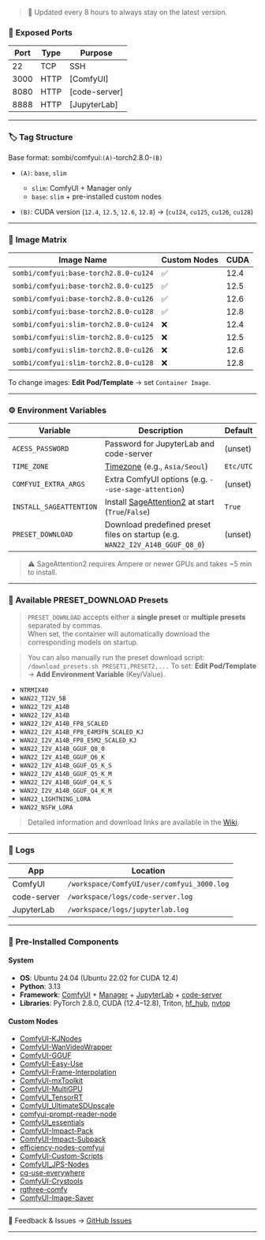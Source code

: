 > 🔄 Updated every 8 hours to always stay on the latest version.

### 🔌 **Exposed Ports**

| Port | Type | Purpose                                              |
| ---- | ---- | ---------------------------------------------------- |
| 22   | TCP  | SSH                                                  |
| 3000 | HTTP | [ComfyUI] |
| 8080 | HTTP | [code-server]  |
| 8888 | HTTP | [JupyterLab]                  |

---

### 🏷️ **Tag Structure**

Base format: sombi/comfyui:`(A)`-torch2.8.0-`(B)`

* `(A)`: `base`, `slim`

  * `slim`: ComfyUI + Manager only
  * `base`: `slim` + pre-installed custom nodes
* `(B)`: CUDA version (`12.4`, `12.5`, `12.6`, `12.8`) → (`cu124`, `cu125`, `cu126`, `cu128`)

---

### 🧱 **Image Matrix**

| Image Name                            | Custom Nodes | CUDA |
| ------------------------------------- | ------------ | ---- |
| `sombi/comfyui:base-torch2.8.0-cu124` | ✅            | 12.4 |
| `sombi/comfyui:base-torch2.8.0-cu125` | ✅            | 12.5 |
| `sombi/comfyui:base-torch2.8.0-cu126` | ✅            | 12.6 |
| `sombi/comfyui:base-torch2.8.0-cu128` | ✅            | 12.8 |
| `sombi/comfyui:slim-torch2.8.0-cu124` | ❌            | 12.4 |
| `sombi/comfyui:slim-torch2.8.0-cu125` | ❌            | 12.5 |
| `sombi/comfyui:slim-torch2.8.0-cu126` | ❌            | 12.6 |
| `sombi/comfyui:slim-torch2.8.0-cu128` | ❌            | 12.8 |

To change images: **Edit Pod/Template** → set `Container Image`.

---

### ⚙️ **Environment Variables**

| Variable                | Description                                                                                   | Default   |
| ----------------------- | --------------------------------------------------------------------------------------------- | --------- |
| `ACESS_PASSWORD`        | Password for JupyterLab and code-server                                                       | (unset)   |
| `TIME_ZONE`             | [Timezone](https://en.wikipedia.org/wiki/List_of_tz_database_time_zones) (e.g., `Asia/Seoul`) | `Etc/UTC` |
| `COMFYUI_EXTRA_ARGS`    | Extra ComfyUI options (e.g. `--use-sage-attention`)                                           | (unset)   |
| `INSTALL_SAGEATTENTION` | Install [SageAttention2](https://github.com/thu-ml/SageAttention) at start (`True`/`False`)   | `True`    |
| `PRESET_DOWNLOAD`       | Download predefined preset files on startup (e.g. `WAN22_I2V_A14B_GGUF_Q8_0`)                                                  | (unset)   |

> ⚠️ SageAttention2 requires Ampere or newer GPUs and takes \~5 min to install.

---

### 🔧 Available PRESET_DOWNLOAD Presets

> `PRESET_DOWNLOAD` accepts either a **single preset** or **multiple presets** separated by commas.\
> When set, the container will automatically download the corresponding models on startup.

> You can also manually run the preset download script:
> `/download_presets.sh PRESET1,PRESET2,...`
To set: **Edit Pod/Template** → **Add Environment Variable** (Key/Value).

* `NTRMIX40`
* `WAN22_TI2V_5B`
* `WAN22_T2V_A14B`
* `WAN22_I2V_A14B`
* `WAN22_I2V_A14B_FP8_SCALED`
* `WAN22_I2V_A14B_FP8_E4M3FN_SCALED_KJ`
* `WAN22_I2V_A14B_FP8_E5M2_SCALED_KJ`
* `WAN22_I2V_A14B_GGUF_Q8_0`
* `WAN22_I2V_A14B_GGUF_Q6_K`
* `WAN22_I2V_A14B_GGUF_Q5_K_S`
* `WAN22_I2V_A14B_GGUF_Q5_K_M`
* `WAN22_I2V_A14B_GGUF_Q4_K_S`
* `WAN22_I2V_A14B_GGUF_Q4_K_M`
* `WAN22_LIGHTNING_LORA`
* `WAN22_NSFW_LORA`

> Detailed information and download links are available in the [Wiki](https://github.com/somb1/ComfyUI-Docker/wiki/PRESET_DOWNLOAD).

---

### 📁 **Logs**

| App         | Location                                   |
| ----------- | ------------------------------------------ |
| ComfyUI     | `/workspace/ComfyUI/user/comfyui_3000.log` |
| code-server | `/workspace/logs/code-server.log`          |
| JupyterLab  | `/workspace/logs/jupyterlab.log`           |

---

### 🧩 **Pre-Installed Components**

#### **System**

* **OS**: Ubuntu 24.04 (Ubuntu 22.02 for CUDA 12.4)
* **Python**: 3.13
* **Framework**: [ComfyUI](https://github.com/comfyanonymous/ComfyUI) + [Manager](https://github.com/Comfy-Org/ComfyUI-Manager) + [JupyterLab](https://jupyter.org/) + [code-server]((https://github.com/coder/code-server))
* **Libraries**: PyTorch 2.8.0, CUDA (12.4–12.8), Triton, [hf\_hub](https://huggingface.co/docs/huggingface_hub), [nvtop](https://github.com/Syllo/nvtop)

#### **Custom Nodes**

* [ComfyUI-KJNodes](https://github.com/kijai/ComfyUI-KJNodes)
* [ComfyUI-WanVideoWrapper](https://github.com/kijai/ComfyUI-WanVideoWrapper)
* [ComfyUI-GGUF](https://github.com/city96/ComfyUI-GGUF)
* [ComfyUI-Easy-Use](https://github.com/yolain/ComfyUI-Easy-Use)
* [ComfyUI-Frame-Interpolation](https://github.com/Fannovel16/ComfyUI-Frame-Interpolation)
* [ComfyUI-mxToolkit](https://github.com/Smirnov75/ComfyUI-mxToolkit)
* [ComfyUI-MultiGPU](https://github.com/pollockjj/ComfyUI-MultiGPU)
* [ComfyUI\_TensorRT](https://github.com/comfyanonymous/ComfyUI_TensorRT)
* [ComfyUI\_UltimateSDUpscale](https://github.com/ssitu/ComfyUI_UltimateSDUpscale)
* [comfyui-prompt-reader-node](https://github.com/receyuki/comfyui-prompt-reader-node)
* [ComfyUI\_essentials](https://github.com/cubiq/ComfyUI_essentials)
* [ComfyUI-Impact-Pack](https://github.com/ltdrdata/ComfyUI-Impact-Pack)
* [ComfyUI-Impact-Subpack](https://github.com/ltdrdata/ComfyUI-Impact-Subpack)
* [efficiency-nodes-comfyui](https://github.com/jags111/efficiency-nodes-comfyui)
* [ComfyUI-Custom-Scripts](https://github.com/pythongosssss/ComfyUI-Custom-Scripts)
* [ComfyUI\_JPS-Nodes](https://github.com/JPS-GER/ComfyUI_JPS-Nodes)
* [cg-use-everywhere](https://github.com/chrisgoringe/cg-use-everywhere)
* [ComfyUI-Crystools](https://github.com/crystian/ComfyUI-Crystools)
* [rgthree-comfy](https://github.com/rgthree/rgthree-comfy)
* [ComfyUI-Image-Saver](https://github.com/alexopus/ComfyUI-Image-Saver)

---

💬 Feedback & Issues → [GitHub Issues](https://github.com/somb1/ComfyUI-Docker/issues)

---
